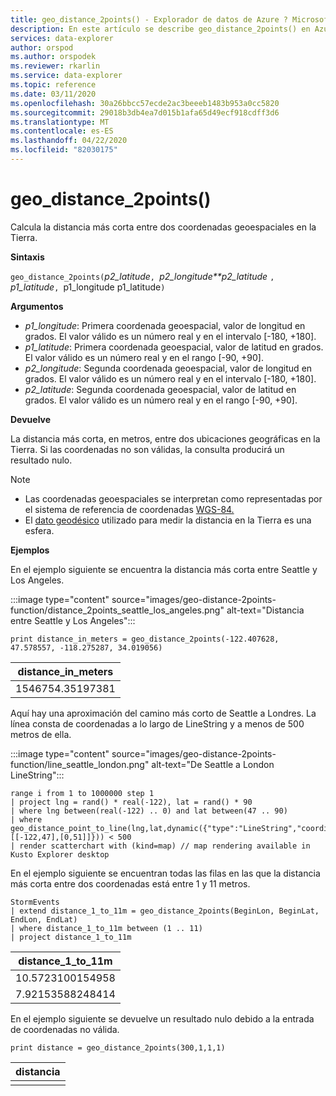 ```yaml
---
title: geo_distance_2points() - Explorador de datos de Azure ? Microsoft Docs
description: En este artículo se describe geo_distance_2points() en Azure Data Explorer.
services: data-explorer
author: orspod
ms.author: orspodek
ms.reviewer: rkarlin
ms.service: data-explorer
ms.topic: reference
ms.date: 03/11/2020
ms.openlocfilehash: 30a26bbcc57ecde2ac3beeeb1483b953a0cc5820
ms.sourcegitcommit: 29018b3db4ea7d015b1afa65d49ecf918cdff3d6
ms.translationtype: MT
ms.contentlocale: es-ES
ms.lasthandoff: 04/22/2020
ms.locfileid: "82030175"
---
```

# <a name="geo_distance_2points"></a>geo_distance_2points()

Calcula la distancia más corta entre dos coordenadas geoespaciales en la Tierra.

**Sintaxis**

`geo_distance_2points(`*p2_latitude*`, `*p2_longitude**p2_latitude* `, `*p1_latitude*`, `p1_longitude p1_latitude`)`

**Argumentos**

* *p1_longitude*: Primera coordenada geoespacial, valor de longitud en grados. El valor válido es un número real y en el intervalo [-180, +180].
* *p1_latitude*: Primera coordenada geoespacial, valor de latitud en grados. El valor válido es un número real y en el rango [-90, +90].
* *p2_longitude*: Segunda coordenada geoespacial, valor de longitud en grados. El valor válido es un número real y en el intervalo [-180, +180].
* *p2_latitude*: Segunda coordenada geoespacial, valor de latitud en grados. El valor válido es un número real y en el rango [-90, +90].

**Devuelve**

La distancia más corta, en metros, entre dos ubicaciones geográficas en la Tierra. Si las coordenadas no son válidas, la consulta producirá un resultado nulo.

> [!NOTE]
> * Las coordenadas geoespaciales se interpretan como representadas por el sistema de referencia de coordenadas [WGS-84.](https://earth-info.nga.mil/GandG/update/index.php?action=home)
> * El [dato geodésico](https://en.wikipedia.org/wiki/Geodetic_datum) utilizado para medir la distancia en la Tierra es una esfera.

**Ejemplos**

En el ejemplo siguiente se encuentra la distancia más corta entre Seattle y Los Angeles.


:::image type="content" source="images/geo-distance-2points-function/distance_2points_seattle_los_angeles.png" alt-text="Distancia entre Seattle y Los Angeles":::

```kusto
print distance_in_meters = geo_distance_2points(-122.407628, 47.578557, -118.275287, 34.019056)
```

| distance_in_meters |
|--------------------|
| 1546754.35197381   |

Aquí hay una aproximación del camino más corto de Seattle a Londres. La línea consta de coordenadas a lo largo de LineString y a menos de 500 metros de ella.

:::image type="content" source="images/geo-distance-2points-function/line_seattle_london.png" alt-text="De Seattle a London LineString":::

```kusto
range i from 1 to 1000000 step 1
| project lng = rand() * real(-122), lat = rand() * 90
| where lng between(real(-122) .. 0) and lat between(47 .. 90)
| where geo_distance_point_to_line(lng,lat,dynamic({"type":"LineString","coordinates":[[-122,47],[0,51]]})) < 500
| render scatterchart with (kind=map) // map rendering available in Kusto Explorer desktop
```

En el ejemplo siguiente se encuentran todas las filas en las que la distancia más corta entre dos coordenadas está entre 1 y 11 metros.
```kusto
StormEvents
| extend distance_1_to_11m = geo_distance_2points(BeginLon, BeginLat, EndLon, EndLat)
| where distance_1_to_11m between (1 .. 11)
| project distance_1_to_11m
```

| distance_1_to_11m |
|-------------------|
| 10.5723100154958  |
| 7.92153588248414  |

En el ejemplo siguiente se devuelve un resultado nulo debido a la entrada de coordenadas no válida.
```kusto
print distance = geo_distance_2points(300,1,1,1)
```

| distancia |
|----------|
|          |